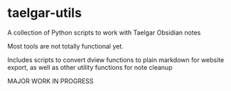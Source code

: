 # taelgar-utils
A collection of Python scripts to work with Taelgar Obsidian notes

Most tools are not totally functional yet. 

Includes scripts to convert dview functions to plain markdown for website export, as well as other utility functions for note cleanup

MAJOR WORK IN PROGRESS